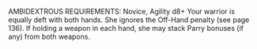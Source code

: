 AMBIDEXTROUS
REQUIREMENTS: Novice, Agility d8+
Your warrior is equally deft with both hands. She ignores the Off-Hand penalty (see page 136).
If holding a weapon in each hand, she may stack Parry bonuses (if any) from both weapons.